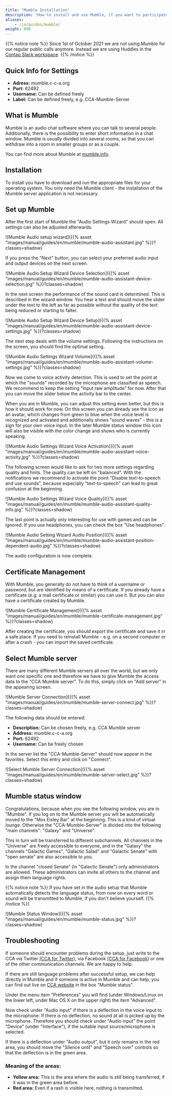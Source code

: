 ```yaml
---
title: "Mumble Installation"
description: "How to install and use Mumble, if you want to participate in the Contao calls."
aliases:
    - /ja/guides/mumble/
weight: 890
---
```


{{% notice note %}}
Since 1st of October 2021 we are not using Mumble for our regular public calls anymore. Instead we are using Huddles in the [Contao Slack workspace](https://to.contao.org/slack).
{{% /notice %}}

## Quick Info for Settings

- **Adress:** mumble.c-c-a.org
- **Port:** 62492
- **Username:** Can be defined freely
- **Label:** Can be defined freely, e.g. CCA-Mumble-Server


## What is Mumble

Mumble is an audio chat software where you can talk to several people. Additionally, there is the possibility to enter 
short information in a chat window. Mumble is usually divided into several rooms, so that you can withdraw into a 
room in smaller groups or as a couple.

You can find more about Mumble at [mumble.info](https://www.mumble.info/).


## Installation

To install you have to download and run the appropriate files for your operating system. You only need the 
Mumble client - the installation of the Mumble server application is not necessary.


## Set up Mumble

After the first start of Mumble the "Audio Settings Wizard" should open. All settings can also be adjusted afterwards.

![Mumble Audio setup wizard]({{% asset "images/manual/guides/en/mumble/mumble-audio-assistant.jpg" %}}?classes=shadow)

If you press the "Next" button, you can select your preferred audio input and output devices on the next screen.

![Mumble Audio Setup Wizard Device Selection]({{% asset "images/manual/guides/en/mumble/mumble-audio-assistant-device-selection.jpg" %}}?classes=shadow)

In the next screen the performance of the sound card is determined. This is described in the wizard window. 
You hear a text and should move the slider under the text to the left as far as possible without the quality of the 
text being reduced or starting to falter.

![Mumble Audio Setup Wizard Device Setup]({{% asset "images/manual/guides/en/mumble/mumble-audio-assistant-device-settings.jpg" %}}?classes=shadow)

The next step deals with the volume settings. Following the instructions on the screen, you should find the optimal setting.

![Mumble Audio Settings Wizard Volume]({{% asset "images/manual/guides/en/mumble/mumble-audio-assistant-volume-settings.jpg" %}}?classes=shadow)

Now we come to voice activity detection. This is used to set the point at which the "sounds" recorded by the 
microphone are classified as speech. We recommend to keep the setting "Input raw amplitude" for now. 
After that you can move the slider below the activity bar to the center.

When you are in Mumble, you can adjust this setting even better, but this is how it should work for now. 
On this screen you can already see the icon as an avatar, which changes from green to blue when the voice level is 
recognized and activated and additionally shows "sound waves" - this is a sign for your own voice input. 
In the later Mumble status window this icon will also be visible with the color change and shows who is currently speaking.

![Mumble Audio Settings Wizard Voice Activation]({{% asset "images/manual/guides/en/mumble/mumble-audio-assistant-voice-activity.jpg" %}}?classes=shadow)

The following screen would like to ask for two more settings regarding quality and hints. The quality can be left 
on "balanced". With the notifications we recommend to activate the point "Disable text-to-speech and use sounds", 
because especially "text-to-speech" can lead to great confusion at the beginning.

![Mumble Audio Settings Wizard Voice Quality]({{% asset "images/manual/guides/en/mumble/mumble-audio-assistant-quality-info.jpg" %}}?classes=shadow)

The last point is actually only interesting for use with games and can be ignored. If you use headphones, 
you can check the box "Use headphones".

![Mumble Audio Setting Wizard Audio Position]({{% asset "images/manual/guides/en/mumble/mumble-audio-assistant-position-dependent-audio.jpg" %}}?classes=shadow)

The audio configuration is now complete.


## Certificate Management

With Mumble, you generally do not have to think of a username or password, but are identified by means of a certificate. 
If you already have a certificate (e.g. a mail certificate or similar) you can use it. 
But you can also have a certificate created by Mumble.

![Mumble Certificate Management]({{% asset "images/manual/guides/en/mumble/mumble-certificate-management.jpg" %}}?classes=shadow)

After creating the certificate, you should export the certificate and save it in a safe place.
If you need to reinstall Mumble - e.g. on a second computer or after a crash - you can import the saved certificate.
 

## Select Mumble server

There are many different Mumble servers all over the world, but we only want one specific one and therefore 
we have to give Mumble the access data to the "CCA Mumble server". To do this, 
simply click on "Add server" in the appearing screen.

![Mumble Server Connection]({{% asset "images/manual/guides/en/mumble/mumble-server-connect.jpg" %}}?classes=shadow)

The following data should be entered:

- **Description:** Can be chosen freely, e.g. CCA Mumble server
- **Address:** mumble.c-c-a.org
- **Port:** 62492
- **Username:** Can be freely chosen

In the server list the "CCA-Mumble-Server" should now appear in the favorites. Select this entry and click on "Connect".

![Select Mumble Server Connection]({{% asset "images/manual/guides/en/mumble/mumble-server-select.jpg" %}}?classes=shadow)


## Mumble status window

Congratulations, because when you see the following window, you are in "Mumble". If you log on to the Mumble server 
you will be automatically moved to the "Mos Eisley Bar" at the beginning. This is a kind of virtual lounge. 
Otherwise the "CCA-Mumble-Server" is divided into the following "main channels": "Galaxy" and "Universe".

This in turn will be transferred to different subchannels. All channels in the "Universe" are freely accessible 
to everyone, and in the "Galaxy" the channels "Galactic Games", "Galactic Salad" and "Galactic Senate" 
with "open senate" are also accessible to you.

In the channel "closed Senate" (in "Galactic Senate") only administrators are allowed. 
These administrators can invite all others to the channel and assign them language rights.

{{% notice note %}}
If you have set in the audio setup that Mumble automatically detects the language status, 
from now on every word or sound will be transmitted to Mumble, if you don't believe yourself.
{{% /notice %}}

![Mumble Status Window]({{% asset "images/manual/guides/en/mumble/mumble-status.jpg" %}}?classes=shadow)


## Troubleshooting

If someone should encounter problems during the setup, just write to the CCA via Twitter 
[(CCA for Twitter](https://twitter.com/ContaoCA)), 
via Facebook [(CCA for Facebook](https://www.facebook.com/contao.community.alliance)) or one of the other 
communication channels. We are happy to help.

If there are still language problems after successful setup, we can help directly in Mumble and if someone 
is active in Mumble and can help, you can find out live on [CCA website](https://c-c-a.org/aktuelles/news) 
in the box "Mumble status".

Under the menu item "Preferences" you will find (under Windows/Linux on the lower left, 
under Mac OS X on the upper right) the item "Advanced".

Now check under "Audio input" if there is a deflection in the voice input to the microphone: 
If there is no deflection, no sound at all is picked up by the microphone. Therefore you should check 
under "Audio input" the point "Device" (under "Interface"), if the suitable input source/microphone is selected.

If there is a deflection under "Audio output", but it only remains in the red area, you should move 
the "Silence until" and "Speech over" controls so that the deflection is in the green area.


### Meaning of the areas:

- **Yellow area:** This is the area where the audio is still being transferred, if it was in the green area before.
- **Red area:** Even if a rash is visible here, nothing is transmitted.
